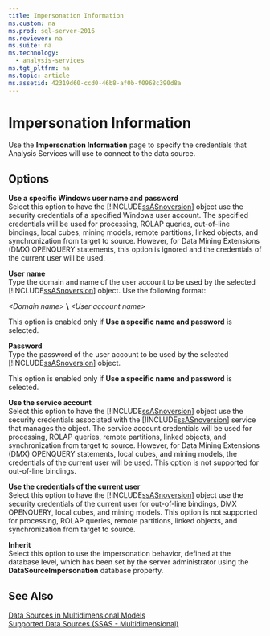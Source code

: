 ```yaml
---
title: Impersonation Information
ms.custom: na
ms.prod: sql-server-2016
ms.reviewer: na
ms.suite: na
ms.technology: 
  - analysis-services
ms.tgt_pltfrm: na
ms.topic: article
ms.assetid: 42319d60-ccd0-46b8-af0b-f0968c390d8a
---
```

# Impersonation Information
  Use the **Impersonation Information** page to specify the credentials that Analysis Services will use to connect to the data source.  
  
## Options  
 **Use a specific Windows user name and password**  
 Select this option to have the [!INCLUDE[ssASnoversion](../../Topics/TopicNameContainA/includes/ssASnoversion_md.md)] object use the security credentials of a specified Windows user account. The specified credentials will be used for processing, ROLAP queries, out-of-line bindings, local cubes, mining models, remote partitions, linked objects, and synchronization from target to source. However, for Data Mining Extensions (DMX) OPENQUERY statements, this option is ignored and the credentials of the current user will be used.  
  
 **User name**  
 Type the domain and name of the user account to be used by the selected [!INCLUDE[ssASnoversion](../../Topics/TopicNameContainA/includes/ssASnoversion_md.md)] object. Use the following format:  
  
 *<Domain name\>* **\\** *<User account name\>*  
  
 This option is enabled only if **Use a specific name and password** is selected.  
  
 **Password**  
 Type the password of the user account to be used by the selected [!INCLUDE[ssASnoversion](../../Topics/TopicNameContainA/includes/ssASnoversion_md.md)] object.  
  
 This option is enabled only if **Use a specific name and password** is selected.  
  
 **Use the service account**  
 Select this option to have the [!INCLUDE[ssASnoversion](../../Topics/TopicNameContainA/includes/ssASnoversion_md.md)] object use the security credentials associated with the [!INCLUDE[ssASnoversion](../../Topics/TopicNameContainA/includes/ssASnoversion_md.md)] service that manages the object. The service account credentials will be used for processing, ROLAP queries, remote partitions, linked objects, and synchronization from target to source. However, for Data Mining Extensions (DMX) OPENQUERY statements, local cubes, and mining models, the credentials of the current user will be used. This option is not supported for out-of-line bindings.  
  
 **Use the credentials of the current user**  
 Select this option to have the [!INCLUDE[ssASnoversion](../../Topics/TopicNameContainA/includes/ssASnoversion_md.md)] object use the security credentials of the current user for out-of-line bindings, DMX OPENQUERY, local cubes, and mining models. This option is not supported for processing, ROLAP queries, remote partitions, linked objects, and synchronization from target to source.  
  
 **Inherit**  
 Select this option to use the impersonation behavior, defined at the database level, which has been set by the server administrator using the **DataSourceImpersonation** database property.  
  
## See Also  
 [Data Sources in Multidimensional Models](../../Topics/TopicNameNotContainA/Data-Sources-in-Multidimensional-Models.md)   
 [Supported Data Sources &#40;SSAS - Multidimensional&#41;](../../Topics/TopicNameNotContainA/Supported-Data-Sources--SSAS---Multidimensional-.md)  
  
  
